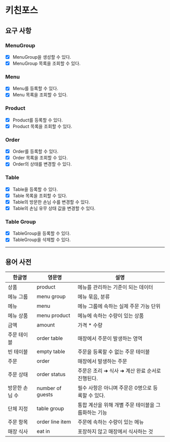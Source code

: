 # 키친포스

## 요구 사항

### MenuGroup

- [x] MenuGroup을 생성할 수 있다.
- [x] MenuGroup 목록을 조회할 수 있다.

### Menu

- [x] Menu를 등록할 수 있다.
- [x] Menu 목록을 조회할 수 있다.

### Product

- [x] Product를 등록할 수 있다.
- [x] Product 목록을 조회할 수 있다.

### Order

- [x] Order를 등록할 수 있다.
- [x] Order 목록을 조회할 수 있다.
- [x] Order의 상태를 변경할 수 있다.

### Table

- [x] Table을 등록할 수 있다.
- [x] Table 목록을 조회할 수 있다.
- [x] Table의 방문한 손님 수를 변경할 수 있다.
- [x] Table의 손님 유무 상태 값을 변경할 수 있다.

### Table Group

- [x] TableGroup을 등록할 수 있다.
- [x] TableGroup을 삭제할 수 있다.

---

## 용어 사전

| 한글명 | 영문명 | 설명 |
| --- | --- | --- |
| 상품 | product | 메뉴를 관리하는 기준이 되는 데이터 |
| 메뉴 그룹 | menu group | 메뉴 묶음, 분류 |
| 메뉴 | menu | 메뉴 그룹에 속하는 실제 주문 가능 단위 |
| 메뉴 상품 | menu product | 메뉴에 속하는 수량이 있는 상품 |
| 금액 | amount | 가격 * 수량 |
| 주문 테이블 | order table | 매장에서 주문이 발생하는 영역 |
| 빈 테이블 | empty table | 주문을 등록할 수 없는 주문 테이블 |
| 주문 | order | 매장에서 발생하는 주문 |
| 주문 상태 | order status | 주문은 조리 ➜ 식사 ➜ 계산 완료 순서로 진행된다. |
| 방문한 손님 수 | number of guests | 필수 사항은 아니며 주문은 0명으로 등록할 수 있다. |
| 단체 지정 | table group | 통합 계산을 위해 개별 주문 테이블을 그룹화하는 기능 |
| 주문 항목 | order line item | 주문에 속하는 수량이 있는 메뉴 |
| 매장 식사 | eat in | 포장하지 않고 매장에서 식사하는 것 |
